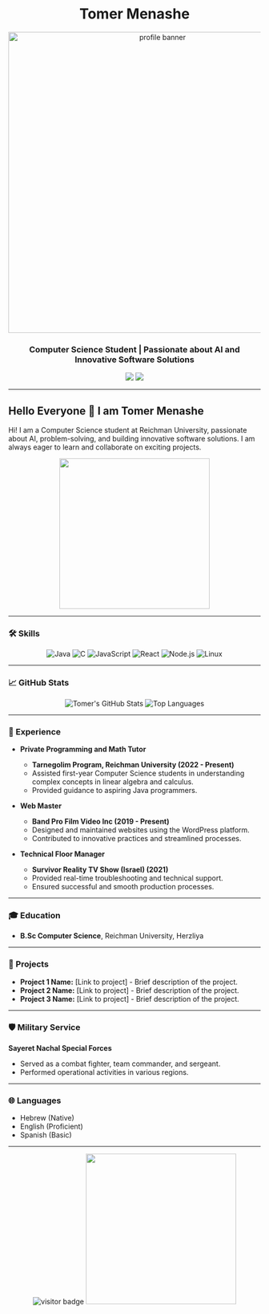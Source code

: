 <h1 align="center">Tomer Menashe</h1>

<p align="center">
  <img src="https://your-profile-banner-image-link" alt="profile banner" width="600">
</p>

<h3 align="center">Computer Science Student | Passionate about AI and Innovative Software Solutions</h3>

<p align="center">
  <a href="mailto:Tomer.menashe.15@gmail.com"><img src="https://img.shields.io/badge/Email-D14836?style=for-the-badge&logo=gmail&logoColor=white"></a>
  <a href="https://www.linkedin.com/in/menashe-tomer"><img src="https://img.shields.io/badge/LinkedIn-0077B5?style=for-the-badge&logo=linkedin&logoColor=white"></a>
</p>

---

## Hello Everyone 👋 I am Tomer Menashe

Hi! I am a Computer Science student at Reichman University, passionate about AI, problem-solving, and building innovative software solutions. I am always eager to learn and collaborate on exciting projects.

<p align="center">
  <img src="https://media.giphy.com/media/3oEjI6SIIHBdRxXI40/giphy.gif" width="300">
</p>

---

### 🛠 Skills

<p align="center">
  <img src="https://img.shields.io/badge/Java-ED8B00?style=for-the-badge&logo=java&logoColor=white" alt="Java">
  <img src="https://img.shields.io/badge/C-00599C?style=for-the-badge&logo=c&logoColor=white" alt="C">
  <img src="https://img.shields.io/badge/JavaScript-323330?style=for-the-badge&logo=javascript&logoColor=F7DF1E" alt="JavaScript">
  <img src="https://img.shields.io/badge/React-20232A?style=for-the-badge&logo=react&logoColor=61DAFB" alt="React">
  <img src="https://img.shields.io/badge/Node.js-43853D?style=for-the-badge&logo=node-dot-js&logoColor=white" alt="Node.js">
  <img src="https://img.shields.io/badge/Linux-FCC624?style=for-the-badge&logo=linux&logoColor=black" alt="Linux">
</p>

---

### 📈 GitHub Stats

<p align="center">
  <img src="https://github-readme-stats.vercel.app/api?username=TomermMnashe&show_icons=true&theme=radical" alt="Tomer's GitHub Stats">
  <img src="https://github-readme-stats.vercel.app/api/top-langs/?username=TomermMnashe&layout=compact&theme=radical" alt="Top Languages">
</p>

---

### 💼 Experience

- **Private Programming and Math Tutor**
  - **Tarnegolim Program, Reichman University (2022 - Present)**
  - Assisted first-year Computer Science students in understanding complex concepts in linear algebra and calculus.
  - Provided guidance to aspiring Java programmers.

- **Web Master**
  - **Band Pro Film Video Inc (2019 - Present)**
  - Designed and maintained websites using the WordPress platform.
  - Contributed to innovative practices and streamlined processes.

- **Technical Floor Manager**
  - **Survivor Reality TV Show (Israel) (2021)**
  - Provided real-time troubleshooting and technical support.
  - Ensured successful and smooth production processes.

---

### 🎓 Education

- **B.Sc Computer Science**, Reichman University, Herzliya

---

### 🌟 Projects

- **Project 1 Name:** [Link to project] - Brief description of the project.
- **Project 2 Name:** [Link to project] - Brief description of the project.
- **Project 3 Name:** [Link to project] - Brief description of the project.

---

### 🛡 Military Service

**Sayeret Nachal Special Forces**
- Served as a combat fighter, team commander, and sergeant.
- Performed operational activities in various regions.

---

### 🌐 Languages

- Hebrew (Native)
- English (Proficient)
- Spanish (Basic)

---

<p align="center">
  <img src="https://visitor-badge.laobi.icu/badge?page_id=tomer-menashe.tomer-menashe" alt="visitor badge"/>
  <img src="https://media.giphy.com/media/L8K62iTDkzGX6/giphy.gif" width="300">
</p>
